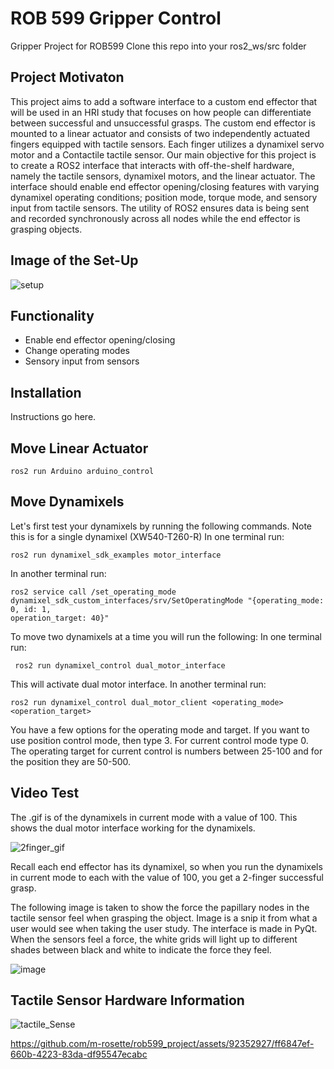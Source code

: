 # ROB 599 Gripper Control

Gripper Project for ROB599
Clone this repo into your ros2_ws/src folder
## Project Motivaton
This project aims to add a software interface to a custom end effector that will be used in an  HRI study that focuses on how people can differentiate between successful and unsuccessful grasps. The custom end effector is mounted to a linear actuator and consists of two independently actuated fingers equipped with tactile sensors. Each finger utilizes a dynamixel servo motor and a Contactile tactile sensor. 
Our main objective for this project is to create a ROS2 interface that interacts with off-the-shelf hardware, namely the tactile sensors, dynamixel motors, and the linear actuator. The interface should enable end effector opening/closing features with varying dynamixel operating conditions; position mode, torque mode, and sensory input from tactile sensors. The utility of ROS2 ensures data is being sent and recorded synchronously across all nodes while the end effector is grasping objects. 

## Image of the Set-Up
![setup](https://github.com/m-rosette/rob599_project/assets/92352927/36eaef62-c3d8-42ac-a75a-b328b78e153b)


## Functionality 
- Enable end effector opening/closing
- Change operating modes
- Sensory input from sensors 


## Installation 
Instructions go here.

## Move Linear Actuator 
    ros2 run Arduino arduino_control

## Move Dynamixels 

Let's first test your dynamixels by running the following commands. Note this is for a single dynamixel (XW540-T260-R)
In one terminal run:

    ros2 run dynamixel_sdk_examples motor_interface
          
In another terminal run:

    ros2 service call /set_operating_mode dynamixel_sdk_custom_interfaces/srv/SetOperatingMode "{operating_mode: 0, id: 1, 
    operation_target: 40}"
To move two dynamixels at a time you will run the following: 
In one terminal run:
     
     ros2 run dynamixel_control dual_motor_interface
This will activate dual motor interface. 
In another terminal run:

    ros2 run dynamixel_control dual_motor_client <operating_mode> <operation_target>
    
You have a few options for the operating mode and target. If you want to use position control mode, then type 3. For current control mode type 0. The operating target for current control is numbers between 25-100 and for the position they are 50-500. 

## Video Test 
The .gif is of the dynamixels in current mode with a value of 100. This shows the dual motor interface working for the dynamixels. 

![2finger_gif](https://github.com/m-rosette/rob599_project/assets/92352927/c845ac8a-5005-477b-9b5d-3c359d829ca4)

Recall each end effector has its dynamixel, so when you run the dynamixels in current mode to each with the value of 100, you get a 2-finger successful grasp.


The following image is taken to show the force the papillary nodes in the tactile sensor feel when grasping the object. Image is a snip it from what a user would see when taking the user study. The interface is made in PyQt. When the sensors feel a force, the white grids will light up to different shades between black and white to indicate the force they feel. 

![image](https://github.com/m-rosette/rob599_project/assets/92352927/4395f384-e189-41d6-b24d-fa7f6371a590)


## Tactile Sensor Hardware Information

![tactile_Sense](https://github.com/m-rosette/rob599_project/assets/92352927/49a77d5d-47df-494a-9dc3-b3763a74083f)


https://github.com/m-rosette/rob599_project/assets/92352927/ff6847ef-660b-4223-83da-df95547ecabc




